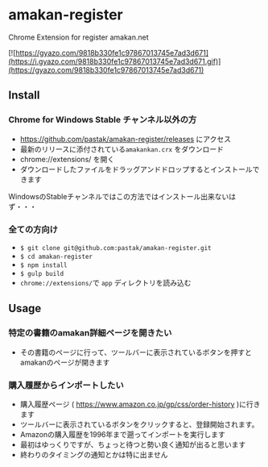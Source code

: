# amakan-register

Chrome Extension for register amakan.net

[![https://gyazo.com/9818b330fe1c97867013745e7ad3d671](https://i.gyazo.com/9818b330fe1c97867013745e7ad3d671.gif)](https://gyazo.com/9818b330fe1c97867013745e7ad3d671)

## Install

### Chrome for Windows Stable チャンネル以外の方

- https://github.com/pastak/amakan-register/releases にアクセス
- 最新のリリースに添付されている`amakankan.crx` をダウンロード
- chrome://extensions/ を開く
- ダウンロードしたファイルをドラッグアンドドロップするとインストールできます

WindowsのStableチャンネルではこの方法ではインストール出来ないはず・・・

### 全ての方向け

- `$ git clone git@github.com:pastak/amakan-register.git`
- `$ cd amakan-register`
- `$ npm install`
- `$ gulp build`
- `chrome://extensions/`で `app` ディレクトリを読み込む

## Usage

### 特定の書籍のamakan詳細ページを開きたい

- その書籍のページに行って、ツールバーに表示されているボタンを押すとamakanのページが開きます

### 購入履歴からインポートしたい

- 購入履歴ページ ( https://www.amazon.co.jp/gp/css/order-history )に行きます
- ツールバーに表示されているボタンをクリックすると、登録開始されます。
- Amazonの購入履歴を1996年まで遡ってインポートを実行します
- 最初はゆっくりですが、ちょっと待つと勢い良く通知が出ると思います
- 終わりのタイミングの通知とかは特に出ません

